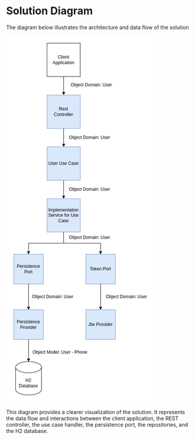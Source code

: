 # Solution Diagram 

The diagram below illustrates the architecture and data flow of the solution

![img.png](documentation/SolutionDiagram.png)

This diagram provides a clearer visualization of the solution. It represents the data flow and interactions between the client application, the REST controller, the use case handler, the persistence port, the repositories, and the H2 database.


